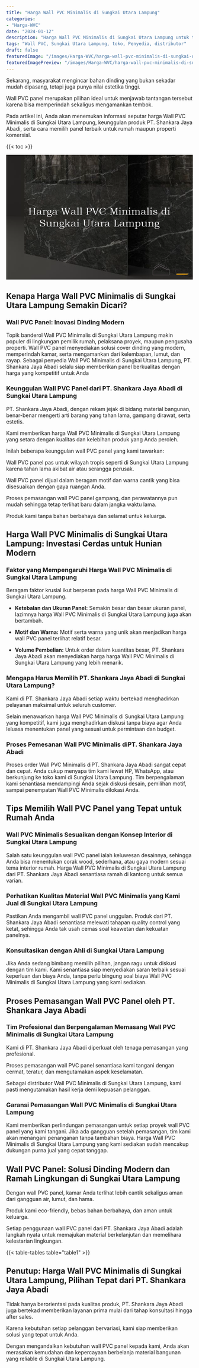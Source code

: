 ```yaml
---
title: "Harga Wall PVC Minimalis di Sungkai Utara Lampung"
categories:
- "Harga-WVC"
date: "2024-01-12"
description: "Harga Wall PVC Minimalis di Sungkai Utara Lampung untuk tempat tinggal, kantor, dan gerai. Produk berkualitas, pilihan motif, variasi warna menarik, beserta layanan pemasangan dikerjakan oleh teknisi berpengalaman serta kepastian resmi!|Layanan distribusi Wall PVC Minimalis di Sungkai Utara Lampung bagi keperluan tempat tinggal, kantor, maupun toko, beserta material berkualitas dan pemasangan oleh tim profesional dan kepastian resmi.|Solusi Wall PVC Minimalis di Sungkai Utara Lampung yang andal bagi rumah, perkantoran, dan toko, bersama material berkualitas dan instalasi dikerjakan oleh teknisi ahli dan jaminan resmi.|Penyediaan Wall PVC Minimalis di Sungkai Utara Lampung untuk rumah, office, serta toko, dengan panel unggulan dan penempatan dikerjakan oleh tenaga ahli ahli, dilengkapi dengan kepastian resmi.}"
tags: "Wall PVC, Sungkai Utara Lampung, toko, Penyedia, distributor"
draft: false
featuredImage: "/images/Harga-WVC/harga-wall-pvc-minimalis-di-sungkai-utara-lampung.png"
featuredImagePreview: "/images/Harga-WVC/harga-wall-pvc-minimalis-di-sungkai-utara-lampung.png"
---
```


Sekarang, masyarakat mengincar bahan dinding yang bukan sekadar mudah dipasang, tetapi juga punya nilai estetika tinggi.

Wall PVC panel merupakan pilihan ideal untuk menjawab tantangan tersebut karena bisa memperindah sekaligus mengamankan tembok.

Pada artikel ini, Anda akan menemukan informasi seputar harga Wall PVC Minimalis di Sungkai Utara Lampung, keunggulan produk PT. Shankara Jaya Abadi, serta cara memilih panel terbaik untuk rumah maupun properti komersial.

{{< toc >}}

![Harga Wall PVC Minimalis di Sungkai Utara Lampung](/images/Harga-WVC/Harga-Wall-PVC-Minimalis-di-Sungkai-Utara-Lampung.png)

## Kenapa Harga Wall PVC Minimalis di Sungkai Utara Lampung Semakin Dicari?

### Wall PVC Panel: Inovasi Dinding Modern

Topik banderol Wall PVC Minimalis di Sungkai Utara Lampung makin populer di lingkungan pemilik rumah, pelaksana proyek, maupun pengusaha properti. Wall PVC panel menyediakan solusi cover dinding yang modern, memperindah kamar, serta mengamankan dari kelembapan, lumut, dan rayap. Sebagai penyedia Wall PVC Minimalis di Sungkai Utara Lampung, PT. Shankara Jaya Abadi selalu siap memberikan panel berkualitas dengan harga yang kompetitif untuk Anda

### Keunggulan Wall PVC Panel dari PT. Shankara Jaya Abadi di Sungkai Utara Lampung

PT. Shankara Jaya Abadi, dengan rekam jejak di bidang material bangunan, benar-benar mengerti arti barang yang tahan lama, gampang dirawat, serta estetis.

Kami memberikan harga Wall PVC Minimalis di Sungkai Utara Lampung yang setara dengan kualitas dan kelebihan produk yang Anda peroleh.

Inilah beberapa keunggulan wall PVC panel yang kami tawarkan:

Wall PVC panel pas untuk wilayah tropis seperti di Sungkai Utara Lampung karena tahan lama akibat air atau serangga perusak.

Wall PVC panel dijual dalam beragam motif dan warna cantik yang bisa disesuaikan dengan gaya ruangan Anda.

Proses pemasangan wall PVC panel gampang, dan perawatannya pun mudah sehingga tetap terlihat baru dalam jangka waktu lama.

Produk kami tanpa bahan berbahaya dan selamat untuk keluarga.

## Harga Wall PVC Minimalis di Sungkai Utara Lampung: Investasi Cerdas untuk Hunian Modern

### Faktor yang Mempengaruhi Harga Wall PVC Minimalis di Sungkai Utara Lampung

Beragam faktor krusial ikut berperan pada harga Wall PVC Minimalis di Sungkai Utara Lampung.

- **Ketebalan dan Ukuran Panel:** Semakin besar dan besar ukuran panel, lazimnya harga Wall PVC Minimalis di Sungkai Utara Lampung juga akan bertambah.

- **Motif dan Warna:** Motif serta warna yang unik akan menjadikan harga wall PVC panel terlihat relatif besar.

- **Volume Pembelian:** Untuk order dalam kuantitas besar, PT. Shankara Jaya Abadi akan menyediakan harga harga Wall PVC Minimalis di Sungkai Utara Lampung yang lebih menarik.

### Mengapa Harus Memilih PT. Shankara Jaya Abadi di Sungkai Utara Lampung?

Kami di PT. Shankara Jaya Abadi setiap waktu bertekad menghadirkan pelayanan maksimal untuk seluruh customer.

Selain menawarkan harga Wall PVC Minimalis di Sungkai Utara Lampung yang kompetitif, kami juga menghadirkan diskusi tanpa biaya agar Anda leluasa menentukan panel yang sesuai untuk permintaan dan budget.

### Proses Pemesanan Wall PVC Minimalis diPT. Shankara Jaya Abadi

Proses order Wall PVC Minimalis diPT. Shankara Jaya Abadi sangat cepat dan cepat. Anda cukup menyapa tim kami lewat HP, WhatsApp, atau berkunjung ke toko kami di Sungkai Utara Lampung. Tim berpengalaman kami senantiasa mendampingi Anda sejak diskusi desain, pemilihan motif, sampai penempatan Wall PVC Minimalis dilokasi Anda.

## Tips Memilih Wall PVC Panel yang Tepat untuk Rumah Anda

### Wall PVC Minimalis Sesuaikan dengan Konsep Interior di Sungkai Utara Lampung

Salah satu keunggulan wall PVC panel ialah keluwesan desainnya, sehingga Anda bisa menentukan corak wood, sederhana, atau gaya modern sesuai tema interior rumah. Harga Wall PVC Minimalis di Sungkai Utara Lampung dari PT. Shankara Jaya Abadi senantiasa ramah di kantong untuk semua varian.

### Perhatikan Kualitas Material Wall PVC Minimalis yang Kami Jual di Sungkai Utara Lampung

Pastikan Anda mengambil wall PVC panel unggulan. Produk dari PT. Shankara Jaya Abadi senantiasa melewati tahapan quality control yang ketat, sehingga Anda tak usah cemas soal keawetan dan kekuatan panelnya.

### Konsultasikan dengan Ahli di Sungkai Utara Lampung

Jika Anda sedang bimbang memilih pilihan, jangan ragu untuk diskusi dengan tim kami. Kami senantiasa siap menyediakan saran terbaik sesuai keperluan dan biaya Anda, tanpa perlu bingung soal biaya Wall PVC Minimalis di Sungkai Utara Lampung yang kami sediakan.

## Proses Pemasangan Wall PVC Panel oleh PT. Shankara Jaya Abadi

### Tim Profesional dan Berpengalaman Memasang Wall PVC Minimalis di Sungkai Utara Lampung

Kami di PT. Shankara Jaya Abadi diperkuat oleh tenaga pemasangan yang profesional.

Proses pemasangan wall PVC panel senantiasa kami tangani dengan cermat, teratur, dan mengutamakan aspek keselamatan.

Sebagai distributor Wall PVC Minimalis di Sungkai Utara Lampung, kami pasti mengutamakan hasil kerja demi kepuasan pelanggan.

### Garansi Pemasangan Wall PVC Minimalis di Sungkai Utara Lampung

Kami memberikan perlindungan pemasangan untuk setiap proyek wall PVC panel yang kami tangani. Jika ada gangguan setelah pemasangan, tim kami akan menangani penanganan tanpa tambahan biaya. Harga Wall PVC Minimalis di Sungkai Utara Lampung yang kami sediakan sudah mencakup dukungan purna jual yang cepat tanggap.

## Wall PVC Panel: Solusi Dinding Modern dan Ramah Lingkungan di Sungkai Utara Lampung

Dengan wall PVC panel, kamar Anda terlihat lebih cantik sekaligus aman dari gangguan air, lumut, dan hama.

Produk kami eco-friendly, bebas bahan berbahaya, dan aman untuk keluarga.

Setiap penggunaan wall PVC panel dari PT. Shankara Jaya Abadi adalah langkah nyata untuk memajukan material berkelanjutan dan memelihara kelestarian lingkungan.

{{< table-tables table="table1" >}}

## Penutup: Harga Wall PVC Minimalis di Sungkai Utara Lampung, Pilihan Tepat dari PT. Shankara Jaya Abadi

Tidak hanya berorientasi pada kualitas produk, PT. Shankara Jaya Abadi juga bertekad memberikan layanan prima mulai dari tahap konsultasi hingga after sales.

Karena kebutuhan setiap pelanggan bervariasi, kami siap memberikan solusi yang tepat untuk Anda.

Dengan mengandalkan kebutuhan wall PVC panel kepada kami, Anda akan merasakan kemudahan dan kepercayaan berbelanja material bangunan yang reliable di Sungkai Utara Lampung.
